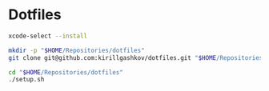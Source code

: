 # Dotfiles

```sh
xcode-select --install
```

```sh
mkdir -p "$HOME/Repositories/dotfiles"
git clone git@github.com:kirillgashkov/dotfiles.git "$HOME/Repositories/dotfiles"
```

```sh
cd "$HOME/Repositories/dotfiles"
./setup.sh
```
